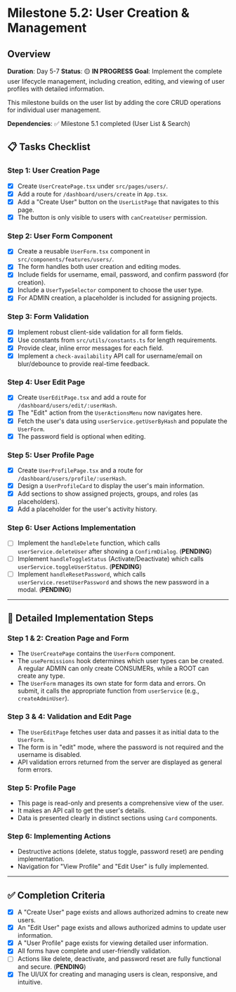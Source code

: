 # Milestone 5.2: User Creation & Management

## Overview
**Duration**: Day 5-7
**Status**: 🟡 **IN PROGRESS**
**Goal**: Implement the complete user lifecycle management, including creation, editing, and viewing of user profiles with detailed information.

This milestone builds on the user list by adding the core CRUD operations for individual user management.

**Dependencies**: ✅ Milestone 5.1 completed (User List & Search)

## 📋 Tasks Checklist

### Step 1: User Creation Page
- [x] Create `UserCreatePage.tsx` under `src/pages/users/`.
- [x] Add a route for `/dashboard/users/create` in `App.tsx`.
- [x] Add a "Create User" button on the `UserListPage` that navigates to this page.
- [x] The button is only visible to users with `canCreateUser` permission.

### Step 2: User Form Component
- [x] Create a reusable `UserForm.tsx` component in `src/components/features/users/`.
- [x] The form handles both user creation and editing modes.
- [x] Include fields for username, email, password, and confirm password (for creation).
- [x] Include a `UserTypeSelector` component to choose the user type.
- [x] For ADMIN creation, a placeholder is included for assigning projects.

### Step 3: Form Validation
- [x] Implement robust client-side validation for all form fields.
- [x] Use constants from `src/utils/constants.ts` for length requirements.
- [x] Provide clear, inline error messages for each field.
- [x] Implement a `check-availability` API call for username/email on blur/debounce to provide real-time feedback.

### Step 4: User Edit Page
- [x] Create `UserEditPage.tsx` and add a route for `/dashboard/users/edit/:userHash`.
- [x] The "Edit" action from the `UserActionsMenu` now navigates here.
- [x] Fetch the user's data using `userService.getUserByHash` and populate the `UserForm`.
- [x] The password field is optional when editing.

### Step 5: User Profile Page
- [x] Create `UserProfilePage.tsx` and a route for `/dashboard/users/profile/:userHash`.
- [x] Design a `UserProfileCard` to display the user's main information.
- [x] Add sections to show assigned projects, groups, and roles (as placeholders).
- [x] Add a placeholder for the user's activity history.

### Step 6: User Actions Implementation
- [ ] Implement the `handleDelete` function, which calls `userService.deleteUser` after showing a `ConfirmDialog`. (**PENDING**)
- [ ] Implement `handleToggleStatus` (Activate/Deactivate) which calls `userService.toggleUserStatus`. (**PENDING**)
- [ ] Implement `handleResetPassword`, which calls `userService.resetUserPassword` and shows the new password in a modal. (**PENDING**)

---

## 🔧 Detailed Implementation Steps

### Step 1 & 2: Creation Page and Form
- The `UserCreatePage` contains the `UserForm` component.
- The `usePermissions` hook determines which user types can be created. A regular ADMIN can only create CONSUMERs, while a ROOT can create any type.
- The `UserForm` manages its own state for form data and errors. On submit, it calls the appropriate function from `userService` (e.g., `createAdminUser`).

### Step 3 & 4: Validation and Edit Page
- The `UserEditPage` fetches user data and passes it as initial data to the `UserForm`.
- The form is in "edit" mode, where the password is not required and the username is disabled.
- API validation errors returned from the server are displayed as general form errors.

### Step 5: Profile Page
- This page is read-only and presents a comprehensive view of the user.
- It makes an API call to get the user's details.
- Data is presented clearly in distinct sections using `Card` components.

### Step 6: Implementing Actions
- Destructive actions (delete, status toggle, password reset) are pending implementation.
- Navigation for "View Profile" and "Edit User" is fully implemented.

---

## ✅ Completion Criteria
- [x] A "Create User" page exists and allows authorized admins to create new users.
- [x] An "Edit User" page exists and allows authorized admins to update user information.
- [x] A "User Profile" page exists for viewing detailed user information.
- [x] All forms have complete and user-friendly validation.
- [ ] Actions like delete, deactivate, and password reset are fully functional and secure. (**PENDING**)
- [x] The UI/UX for creating and managing users is clean, responsive, and intuitive. 